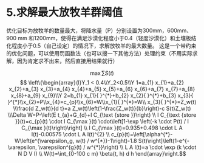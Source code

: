 # 5.求解最大放牧羊群阈值
优化目标为放牧羊的数量最大，将降水量（P）分别设置为300mm，600mm、900 mm 和1200mm，使得在满足沙漠化程度小于0.4（轻度沙漠化）和土壤板结化程度小于0.5（自己设定）的情况下，求解放牧羊的最大数量。
这是一个带约束的优化问题，可以使用罚函数法（也可以搜一下其他方法）处理约束（不用实际求解，因为肯定求不出来，然后直接用结果就行）

$$ \max \sum S(t) $$
$$ \left\{\begin{array}{l}Y_1 < 0.4\\Y_2<0.5\\Y 1=a_{1} x_{1}+a_{2} x_{2}+a_{3} x_{3}+a_{4} x_{4}+a_{5} x_{5}+a_{6} x_{6}+a_{7} x_{7}+a_{8} x_{8}+a_{9} x_{9}\\Y 2=b_{1} x_{1}{ }^{*}+b_{2} x_{2}{ }^{*}+b_{3} x_{3}{ }^{*}\\x_{2}=P\\x_{4}=c_{p}\\x_{6}=W\\x_{1}{ }^{*}=W\\ x_{3}{ }^{*}=Z_w(t) \\\frac{d Z_w(t)}{d t}=a Z_w(t)\left(1-\frac{Z_w(t)}{b}\right)-c S(t)Z_w(t) \\\Delta W=P-\left(E t_{a}+G_{d}+I C_{\text {store }}\right) \\ I C_{\text {store }}(t)=c_{p}(t) \cdot I C_{\max }(t) \cdot\left[1-\exp \left(-k \cdot P(t) / I C_{\max }(t)\right)\right] \\ I C_{\max }(t)=0.935+0.498 \cdot L A I(t)-0.00575 \cdot L A I(t)^{2} \\ c_{p}(t)=\left[\alpha^{*}-W\left(e^{\varepsilon_g, w(t) / w^{*}}-1\right)-1.8 S(t)\right]\left(1-e^{-\varepsilon, \varepsilon^{g}(t) / w^{*}}\right) \\ L A I(t)=a \cdot \exp (k \cdot N D V I) \\ W(t)=\int_{0-100 c m} \beta(t, h) d h \end{array}\right.$$
